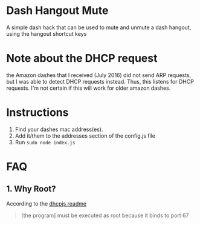# Dash Hangout Mute
A simple dash hack that can be used to mute and unmute a dash hangout, using the hangout shortcut keys

# Note about the DHCP request
the Amazon dashes that I received (July 2016) did not send ARP requests, but I was able to detect DHCP requests instead. Thus, this listens for DHCP requests. I'm not certain if this will work for older amazon dashes.

# Instructions

1. Find your dashes mac address(es).
2. Add it/them to the addresses section of the config.js file
3. Run `sudo node index.js`

# FAQ

## 1. Why Root?
According to the [dhcpjs readme](https://github.com/apaprocki/node-dhcpjs#usage)
> [the program] must be executed as root because it binds to port 67
